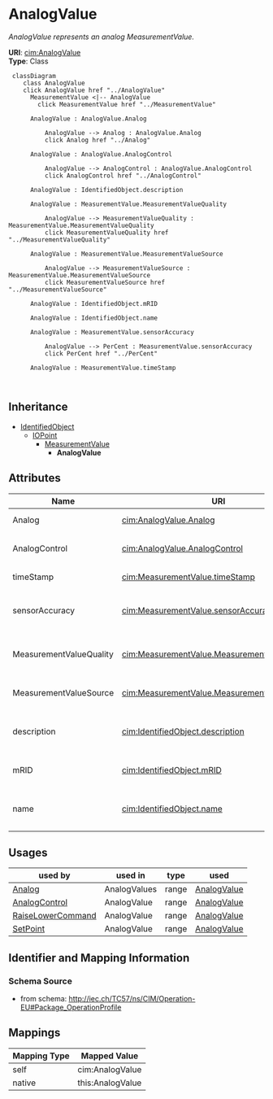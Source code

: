 # AnalogValue


_AnalogValue represents an analog MeasurementValue._





**URI**: [cim:AnalogValue](http://iec.ch/TC57/CIM100#AnalogValue)<br />
**Type**: Class




```mermaid
 classDiagram
    class AnalogValue
    click AnalogValue href "../AnalogValue"
      MeasurementValue <|-- AnalogValue
        click MeasurementValue href "../MeasurementValue"
      
      AnalogValue : AnalogValue.Analog
        
          AnalogValue --> Analog : AnalogValue.Analog
          click Analog href "../Analog"
        
      AnalogValue : AnalogValue.AnalogControl
        
          AnalogValue --> AnalogControl : AnalogValue.AnalogControl
          click AnalogControl href "../AnalogControl"
        
      AnalogValue : IdentifiedObject.description
        
      AnalogValue : MeasurementValue.MeasurementValueQuality
        
          AnalogValue --> MeasurementValueQuality : MeasurementValue.MeasurementValueQuality
          click MeasurementValueQuality href "../MeasurementValueQuality"
        
      AnalogValue : MeasurementValue.MeasurementValueSource
        
          AnalogValue --> MeasurementValueSource : MeasurementValue.MeasurementValueSource
          click MeasurementValueSource href "../MeasurementValueSource"
        
      AnalogValue : IdentifiedObject.mRID
        
      AnalogValue : IdentifiedObject.name
        
      AnalogValue : MeasurementValue.sensorAccuracy
        
          AnalogValue --> PerCent : MeasurementValue.sensorAccuracy
          click PerCent href "../PerCent"
        
      AnalogValue : MeasurementValue.timeStamp
        
      
```





## Inheritance
* [IdentifiedObject](IdentifiedObject.md)
    * [IOPoint](IOPoint.md)
        * [MeasurementValue](MeasurementValue.md)
            * **AnalogValue**



## Attributes


| Name | URI | Cardinality and Range | Description | Inheritance |
| ---  | --- | --- | --- | --- |
| Analog | [cim:AnalogValue.Analog](http://iec.ch/TC57/CIM100#AnalogValue.Analog) | 1 <br />  [Analog](Analog.md)  | Measurement to which this value is connected | direct |
| AnalogControl | [cim:AnalogValue.AnalogControl](http://iec.ch/TC57/CIM100#AnalogValue.AnalogControl) | 0..1 <br />  [AnalogControl](AnalogControl.md)  | The Control variable associated with the MeasurementValue | direct |
| timeStamp | [cim:MeasurementValue.timeStamp](http://iec.ch/TC57/CIM100#MeasurementValue.timeStamp) | 0..1 <br />  date  | The time when the value was last updated | [MeasurementValue](MeasurementValue.md) |
| sensorAccuracy | [cim:MeasurementValue.sensorAccuracy](http://iec.ch/TC57/CIM100#MeasurementValue.sensorAccuracy) | 0..1 <br />  [PerCent](PerCent.md)  | The limit, expressed as a percentage of the sensor maximum, that errors will ... | [MeasurementValue](MeasurementValue.md) |
| MeasurementValueQuality | [cim:MeasurementValue.MeasurementValueQuality](http://iec.ch/TC57/CIM100#MeasurementValue.MeasurementValueQuality) | 0..1 <br />  [MeasurementValueQuality](MeasurementValueQuality.md)  | A MeasurementValue has a MeasurementValueQuality associated with it | [MeasurementValue](MeasurementValue.md) |
| MeasurementValueSource | [cim:MeasurementValue.MeasurementValueSource](http://iec.ch/TC57/CIM100#MeasurementValue.MeasurementValueSource) | 1 <br />  [MeasurementValueSource](MeasurementValueSource.md)  | A reference to the type of source that updates the MeasurementValue, e | [MeasurementValue](MeasurementValue.md) |
| description | [cim:IdentifiedObject.description](http://iec.ch/TC57/CIM100#IdentifiedObject.description) | 0..1 <br />  string  | The description is a free human readable text describing or naming the object | [IdentifiedObject](IdentifiedObject.md) |
| mRID | [cim:IdentifiedObject.mRID](http://iec.ch/TC57/CIM100#IdentifiedObject.mRID) | 1 <br />  string  | Master resource identifier issued by a model authority | [IdentifiedObject](IdentifiedObject.md) |
| name | [cim:IdentifiedObject.name](http://iec.ch/TC57/CIM100#IdentifiedObject.name) | 1 <br />  string  | The name is any free human readable and possibly non unique text naming the o... | [IdentifiedObject](IdentifiedObject.md) |





## Usages

| used by | used in | type | used |
| ---  | --- | --- | --- |
| [Analog](Analog.md) | AnalogValues | range | [AnalogValue](AnalogValue.md) |
| [AnalogControl](AnalogControl.md) | AnalogValue | range | [AnalogValue](AnalogValue.md) |
| [RaiseLowerCommand](RaiseLowerCommand.md) | AnalogValue | range | [AnalogValue](AnalogValue.md) |
| [SetPoint](SetPoint.md) | AnalogValue | range | [AnalogValue](AnalogValue.md) |






## Identifier and Mapping Information







### Schema Source


* from schema: http://iec.ch/TC57/ns/CIM/Operation-EU#Package_OperationProfile





## Mappings

| Mapping Type | Mapped Value |
| ---  | ---  |
| self | cim:AnalogValue |
| native | this:AnalogValue |




